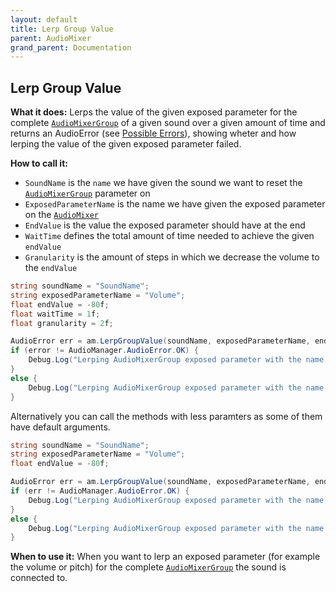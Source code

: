 ```yaml
---
layout: default
title: Lerp Group Value
parent: AudioMixer
grand_parent: Documentation
---
```


## Lerp Group Value
**What it does:**
Lerps the value of the given exposed parameter for the complete [```AudioMixerGroup```](https://docs.unity3d.com/2021.2/Documentation/ScriptReference/Audio.AudioMixerGroup.html) of a given sound over a given amount of time and returns an AudioError (see [Possible Errors](https://mathewhdyt.github.io/Unity-Audio-Manager/#possible-errors)), showing wheter and how lerping the value of the given exposed parameter failed.

**How to call it:**
- ```SoundName``` is the ```name``` we have given the sound we want to reset the [```AudioMixerGroup```](https://docs.unity3d.com/2021.2/Documentation/ScriptReference/Audio.AudioMixerGroup.html) parameter on
- ```ExposedParameterName``` is the name we have given the exposed parameter on the [```AudioMixer```](https://docs.unity3d.com/2021.2/Documentation/ScriptReference/Audio.AudioMixer.html)
- ```EndValue``` is the value the exposed parameter should have at the end
- ```WaitTime``` defines the total amount of time needed to achieve the given ```endValue```
- ```Granularity``` is the amount of steps in which we decrease the volume to the ```endValue```

```csharp
string soundName = "SoundName";
string exposedParameterName = "Volume";
float endValue = -80f;
float waitTime = 1f;
float granularity = 2f;

AudioError err = am.LerpGroupValue(soundName, exposedParameterName, endValue, waitTime, granularity);
if (error != AudioManager.AudioError.OK) {
    Debug.Log("Lerping AudioMixerGroup exposed parameter with the name " + exposedParameterName + " on the sound called: " + soundName + " failed with error id: " + err);
}
else {
    Debug.Log("Lerping AudioMixerGroup exposed parameter with the name " + exposedParameterName + " on the sound called: " + soundName + " in the time: " + waitTime.ToString("0.00") + " seconds with the endValue: " + endValue.ToString("0.00") + " and the granularity: " + granularity.ToString("0.00") + " succesfull");
}
```

Alternatively you can call the methods with less paramters as some of them have default arguments.

```csharp
string soundName = "SoundName";
string exposedParameterName = "Volume";
float endValue = -80f;

AudioError err = am.LerpGroupValue(soundName, exposedParameterName, endValue);
if (err != AudioManager.AudioError.OK) {
    Debug.Log("Lerping AudioMixerGroup exposed parameter with the name " + exposedParameterName + " on the sound called: " + soundName + " failed with error id: " + err);
}
else {
    Debug.Log("Lerping AudioMixerGroup exposed parameter with the name " + exposedParameterName + " on the sound called: " + soundName + " to the endValue: " + endValue.ToString("0.00") + " succesfull");
}
```

**When to use it:**
When you want to lerp an exposed parameter (for example the volume or pitch) for the complete [```AudioMixerGroup```](https://docs.unity3d.com/2021.2/Documentation/ScriptReference/Audio.AudioMixerGroup.html) the sound is connected to.
